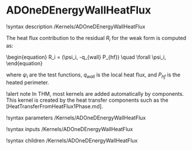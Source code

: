 # ADOneDEnergyWallHeatFlux

!syntax description /Kernels/ADOneDEnergyWallHeatFlux

The heat flux contribution to the residual $R_i$ for the weak form is computed as:

\begin{equation}
R_i = (\psi_i, -q_{wall} P_{hf}) \quad \forall \psi_i,
\end{equation}

where $\psi_i$ are the test functions, $q_{wall}$ is the local heat flux, and $P_{hf}$ is the
heated perimeter.

!alert note
In THM, most kernels are added automatically by components. This kernel is created by the
heat transfer components such as the [HeatTransferFromHeatFlux1Phase.md].

!syntax parameters /Kernels/ADOneDEnergyWallHeatFlux

!syntax inputs /Kernels/ADOneDEnergyWallHeatFlux

!syntax children /Kernels/ADOneDEnergyWallHeatFlux
